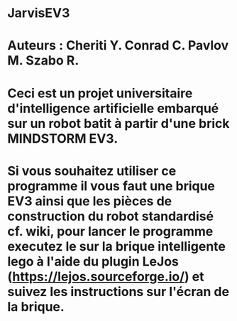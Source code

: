 # JarvisEV3
# Auteurs : Cheriti Y. Conrad C. Pavlov M. Szabo R.
# Ceci est un projet universitaire d'intelligence artificielle embarqué sur un robot batit à partir d'une brick MINDSTORM EV3.
# Si vous souhaitez utiliser ce programme il vous faut une brique EV3 ainsi que les pièces de construction du robot standardisé cf. wiki, pour lancer le programme executez le sur la brique intelligente lego à l'aide du plugin LeJos (https://lejos.sourceforge.io/) et suivez les instructions sur l'écran de la brique.
